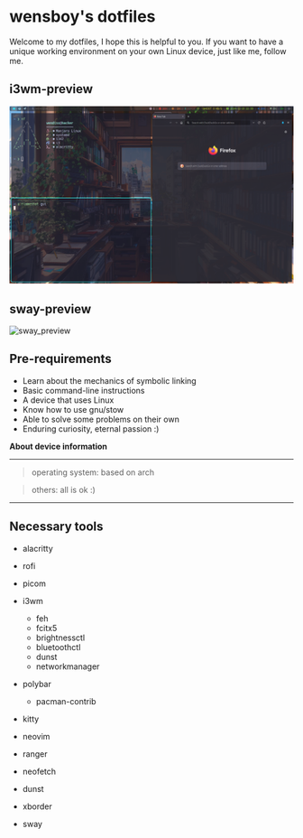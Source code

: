 # wensboy's dotfiles

Welcome to my dotfiles, I hope this is helpful to you.
If you want to have a unique working environment on your own Linux device, 
just like me, follow me.

## i3wm-preview

![i3_preview](screenshot/preview.png)

## sway-preview

![sway_preview](screenshot/swaypreview.png)

## Pre-requirements

+ Learn about the mechanics of symbolic linking
+ Basic command-line instructions
+ A device that uses Linux
+ Know how to use gnu/stow
+ Able to solve some problems on their own
+ Enduring curiosity, eternal passion :)

**About device information**

---

>operating system: based on arch

>others: all is ok :) 

---

## Necessary tools

- alacritty

- rofi

- picom

- i3wm
  - feh
  - fcitx5
  - brightnessctl
  - bluetoothctl
  - dunst
  - networkmanager

- polybar
  - pacman-contrib

- kitty

- neovim

- ranger

- neofetch

- dunst

- xborder

- sway
